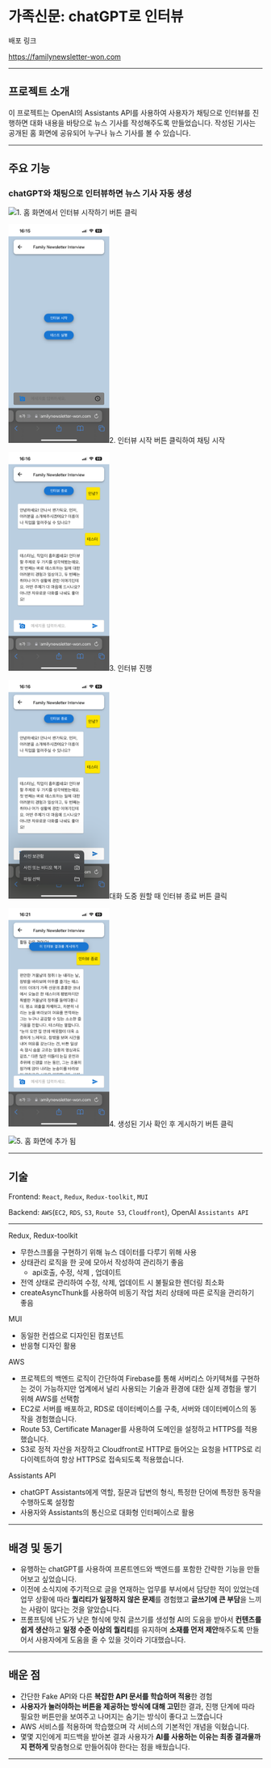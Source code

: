 # 가족신문: chatGPT로 인터뷰

배포 링크

https://familynewsletter-won.com

---

## 프로젝트 소개

이 프로젝트는 OpenAI의 Assistants API를 사용하여 사용자가 채팅으로 인터뷰를 진행하면 대화 내용을 바탕으로 뉴스 기사를 작성해주도록 만들었습니다. 작성된 기사는 공개된 홈 화면에 공유되어 누구나 뉴스 기사를 볼 수 있습니다.

---

## 주요 기능

### chatGPT와 채팅으로 인터뷰하면 뉴스 기사 자동 생성

<img src="src\assets\1홈화면.PNG" width="200px"/>1. 홈 화면에서 인터뷰 시작하기 버튼 클릭

<img src="src\assets\2채팅화면 시작.PNG" width="200px" />2. 인터뷰 시작 버튼 클릭하여 채팅 시작

<img src="src\assets\3채팅화면 대화 중.PNG" width="200px" />3. 인터뷰 진행

<img src="src\assets\4채팅화면 사진첨부.PNG" width="200px" />대화 도중 원할 때 인터뷰 종료 버튼 클릭

<img src="src\assets\5채팅화면 뉴스 생성.PNG" width="200px" />4. 생성된 기사 확인 후 게시하기 버튼 클릭

<img src="src\assets\6홈화면움직임.gif" width="200px" />5. 홈 화면에 추가 됨

---

## 기술

Frontend: `React`, `Redux`, `Redux-toolkit`, `MUI`

Backend: `AWS`(`EC2`, `RDS`, `S3`, `Route 53`, `Cloudfront`), OpenAI `Assistants API`

---

Redux, Redux-toolkit

- 무한스크롤을 구현하기 위해 뉴스 데이터를 다루기 위해 사용
- 상태관리 로직을 한 곳에 모아서 작성하여 관리하기 좋음
  - api호출, 수정, 삭제 , 업데이트
- 전역 상태로 관리하여 수정, 삭제, 업데이트 시 불필요한 렌더링 최소화
- createAsyncThunk를 사용하여 비동기 작업 처리 상태에 따른 로직을 관리하기 좋음

MUI

- 동일한 컨셉으로 디자인된 컴포넌트
- 반응형 디자인 활용

AWS

- 프로젝트의 백엔드 로직이 간단하여 Firebase를 통해 서버리스 아키텍쳐를 구현하는 것이 가능하지만 업계에서 널리 사용되는 기술과 환경에 대한 실제 경험을 쌓기 위해 AWS를 선택함
- EC2로 서버를 배포하고, RDS로 데이터베이스를 구축, 서버와 데이터베이스의 동작을 경험했습니다.
- Route 53, Certificate Manager를 사용하여 도메인을 설정하고 HTTPS를 적용했습니다.
- S3로 정적 자산을 저장하고 Cloudfront로 HTTP로 들어오는 요청을 HTTPS로 리다이렉트하여 항상 HTTPS로 접속되도록 적용했습니다.

Assistants API

- chatGPT Assistants에게 역할, 질문과 답변의 형식, 특정한 단어에 특정한 동작을 수행하도록 설정함
- 사용자와 Assistants의 통신으로 대화형 인터페이스로 활용

---

## 배경 및 동기

- 유행하는 chatGPT를 사용하여 프론트엔드와 백엔드를 포함한 간략한 기능을 만들어보고 싶었습니다.
- 이전에 소식지에 주기적으로 글을 연재하는 업무를 부서에서 담당한 적이 있었는데 업무 상황에 따라 **퀄리티가 일정하지 않은 문제**를 경험했고 **글쓰기에 큰 부담**을 느끼는 사람이 많다는 것을 알았습니다.
- 프롬프팅에 난도가 낮은 형식에 맞춰 글쓰기를 생성형 AI의 도움을 받아서 **컨텐츠를 쉽게 생산**하고 **일정 수준 이상의 퀄리티**를 유지하며 **소재를 먼저 제안**해주도록 만들어서 사용자에게 도움을 줄 수 있을 것이라 기대했습니다.

---

## 배운 점

- 간단한 Fake API와 다른 **복잡한 API 문서를 학습하며 적용**한 경험
- **사용자가 눌러야하는 버튼을 제공하는 방식에 대해 고민**한 결과, 진행 단계에 따라 필요한 버튼만을 보여주고 나머지는 숨기는 방식이 좋다고 느꼈습니다
- AWS 서비스를 적용하며 학습했으며 각 서비스의 기본적인 개념을 익혔습니다.
- 몇몇 지인에게 피드백을 받아본 결과 사용자가 **AI를 사용하는 이유는 최종 결과물까지 편하게** 맞춤형으로 만들어줘야 한다는 점을 배웠습니다.

---
